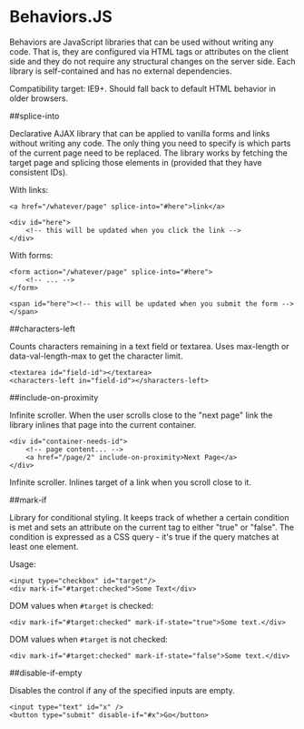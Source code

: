 Behaviors.JS
============

Behaviors are JavaScript libraries that can be used without writing any code. That is, they are configured via HTML tags or attributes on the client side and they do not require any structural changes on the server side. Each library is self-contained and has no external dependencies.

Compatibility target: IE9+. Should fall back to default HTML behavior in older browsers.

##splice-into

Declarative AJAX library that can be applied to vanilla forms and links without writing any code. The only thing you need to specify is which parts of the current page need to be replaced. The library works by fetching the target page and splicing those elements in (provided that they have consistent IDs).

With links:

    <a href="/whatever/page" splice-into="#here">link</a>

    <div id="here">
        <!-- this will be updated when you click the link -->
    </div>

With forms:

    <form action="/whatever/page" splice-into="#here">
        <!-- ... -->
    </form>

    <span id="here"><!-- this will be updated when you submit the form --></span>

##characters-left

Counts characters remaining in a text field or textarea. Uses max-length or data-val-length-max to get the character limit.

    <textarea id="field-id"></textarea>
    <characters-left in="field-id"></sharacters-left>

##include-on-proximity

Infinite scroller. When the user scrolls close to the "next page" link the library inlines that page into the current container.

    <div id="container-needs-id">
        <!-- page content... -->
        <a href="/page/2" include-on-proximity>Next Page</a>
    </div>

Infinite scroller. Inlines target of a link when you scroll close to it.

##mark-if

Library for conditional styling. It keeps track of whether a certain condition is met and sets an attribute on the current tag to either "true" or "false". The condition is expressed as a CSS query - it's true if the query matches at least one element.

Usage:

    <input type="checkbox" id="target"/>
    <div mark-if="#target:checked">Some Text</div>

DOM values when `#target` is checked:

    <div mark-if="#target:checked" mark-if-state="true">Some text.</div>

DOM values when `#target` is not checked:

    <div mark-if="#target:checked" mark-if-state="false">Some text.</div>

##disable-if-empty

Disables the control if any of the specified inputs are empty.

    <input type="text" id="x" />
    <button type="submit" disable-if="#x">Go</button>
